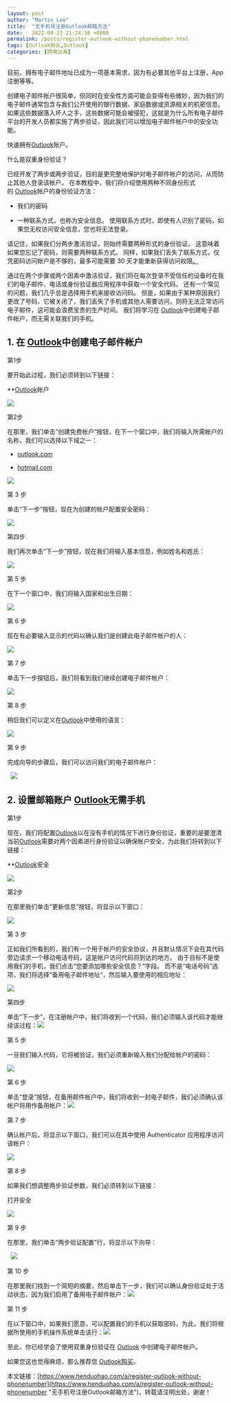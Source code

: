 ```yaml
---
layout: post  
author: "Martin Lee"  
title:  "无手机号注册Outlook邮箱方法"  
date:   2022-04-23 21:24:16 +0800  
permalink: /posts/register-outlook-without-phonenumber.html  
tags: [Outlook购买,Outlook]  
categories: [跨境出海]  
---
```

目前，拥有电子邮件地址已成为一项基本需求，因为有必要其他平台上注册，App注册等等。

创建电子邮件帐户很简单，但同时在安全性方面可能会变得有些微妙，因为我们的电子邮件通常包含与我们公开使用的银行数据、家庭数据或资源相关的机密信息。 如果这些数据落入坏人之手，这些数据可能会被侵犯，这就是为什么所有电子邮件平台的开发人员都实施了两步验证，因此我们可以增加电子邮件帐户中的安全功能。

快速拥有[Outlook](https://www.henduohao.com/product/1038.html)账户。

什么是双重身份验证？

已经开发了两步或两步验证，目的是更完整地保护对电子邮件帐户的访问，从而防止其他人登录该帐户。 在本教程中，我们将介绍使用两种不同身份形式的 [Outlook](https://www.henduohao.com/tag/outlook "Outlook是互联网免费电子邮件提供商之一，是一种微软邮箱。")帐户的身份验证方法：

-   我们的密码

<!---->

-   一种联系方式，也称为安全信息。 使用联系方式时，即使有人识别了密码，如果您无权访问安全信息，您也将无法登录。

请记住，如果我们分两步激活验证，则始终需要两种形式的身份验证。 这意味着如果您忘记了密码，则需要两种联系方式。 同样，如果我们丢失了联系方式，仅凭密码访问帐户是不够的，最多可能需要 30 天才能重新获得访问权限[。](https://einwie.com/)

通过在两个步骤或两个因素中激活验证，我们将在每次登录不受信任的设备时在我们的电子邮件、电话或身份验证器应用程序中获取一个安全代码。 还有一个常见的问题，我们几乎总是选择用手机来接收访问码。 但是，如果由于某种原因我们更改了号码，它被关闭了，我们丢失了手机或其他人需要访问，则将无法正常访问电子邮件，这可能会浪费宝贵的生产时间。 我们将学习在 [Outlook](https://www.henduohao.com/tag/outlook "Outlook是互联网免费电子邮件提供商之一，是一种微软邮箱。")中创建电子邮件帐户，而无需关联我们的手机。


[](https://technowikis.com/5345/how-to-create-an-outlook-account-without-phone-number-2019#1-create-email-account-in-outlook-2019)

## 1. 在 [Outlook](https://www.henduohao.com/tag/outlook "Outlook是互联网免费电子邮件提供商之一，是一种微软邮箱。")中创建电子邮件帐户

第1步


要开始此过程，我们必须转到以下链接：

**[Outlook](https://www.henduohao.com/tag/outlook "Outlook是互联网免费电子邮件提供商之一，是一种微软邮箱。")帐户

![](https://p3-juejin.byteimg.com/tos-cn-i-k3u1fbpfcp/30f832ba4b684648895e1f841d3f489a~tplv-k3u1fbpfcp-zoom-1.image)

第2步


在那里，我们单击“创建免费帐户”按钮，在下一个窗口中，我们将输入所需帐户的名称，我们可以选择以下域之一：

-   [outlook.com](https://www.henduohao.com/a/outlook.com)

<!---->

-   [hotmail.com](https://www.henduohao.com/a/hotmail.com)

![](https://p3-juejin.byteimg.com/tos-cn-i-k3u1fbpfcp/fddf682f8f454f308384872f267f7310~tplv-k3u1fbpfcp-zoom-1.image)

第 3 步

单击“下一步”按钮，现在为创建的帐户配置安全密码：

![](https://p3-juejin.byteimg.com/tos-cn-i-k3u1fbpfcp/0511d53e80e9443fa05d21bd7b26e0e2~tplv-k3u1fbpfcp-zoom-1.image)

第四步


我们再次单击“下一步”按钮，现在我们将输入基本信息，例如姓名和姓氏：

![](https://p3-juejin.byteimg.com/tos-cn-i-k3u1fbpfcp/e415e219363047cdb809fe3cebd1b94e~tplv-k3u1fbpfcp-zoom-1.image)

第 5 步

在下一个窗口中，我们将输入国家和出生日期：

![](https://p3-juejin.byteimg.com/tos-cn-i-k3u1fbpfcp/4fea1f5e6e6e457491baf0b16017fde1~tplv-k3u1fbpfcp-zoom-1.image)

第 6 步

现在有必要输入显示的代码以确认我们是创建此电子邮件帐户的人：

![](https://p3-juejin.byteimg.com/tos-cn-i-k3u1fbpfcp/0d1ab9163df94f3aaf63f2f1cbf869bc~tplv-k3u1fbpfcp-zoom-1.image)

第 7 步


单击下一步按钮后，我们将看到我们继续创建电子邮件帐户：

![](https://p3-juejin.byteimg.com/tos-cn-i-k3u1fbpfcp/902ce371a0e3414a87b65a0cda75102b~tplv-k3u1fbpfcp-zoom-1.image)

第 8 步


稍后我们可以定义在[Outlook](https://www.henduohao.com/tag/outlook "Outlook是互联网免费电子邮件提供商之一，是一种微软邮箱。")中使用的语言：

![](https://p3-juejin.byteimg.com/tos-cn-i-k3u1fbpfcp/9b531d7864204eda89926e98c50f0cdd~tplv-k3u1fbpfcp-zoom-1.image)

第 9 步

完成向导的步骤后，我们可以访问我们的电子邮件帐户：

  ![](https://p3-juejin.byteimg.com/tos-cn-i-k3u1fbpfcp/aecc0e4d8cb949b1a4810ff5eab74d5f~tplv-k3u1fbpfcp-zoom-1.image)

## 2. 设置邮箱账户 [Outlook](https://www.henduohao.com/tag/outlook "Outlook是互联网免费电子邮件提供商之一，是一种微软邮箱。")无需手机

第1步

现在，我们将配置[Outlook](https://www.henduohao.com/tag/outlook "Outlook是互联网免费电子邮件提供商之一，是一种微软邮箱。")以在没有手机的情况下进行身份验证，重要的是要澄清当前[Outlook](https://www.henduohao.com/tag/outlook "Outlook是互联网免费电子邮件提供商之一，是一种微软邮箱。")需要对两个因素进行身份验证以确保帐户安全，为此我们将转到以下链接：

**[Outlook](https://www.henduohao.com/tag/outlook "Outlook是互联网免费电子邮件提供商之一，是一种微软邮箱。")安全

![](https://p3-juejin.byteimg.com/tos-cn-i-k3u1fbpfcp/f1a7797ab3514f4cb6a941ad0861f3db~tplv-k3u1fbpfcp-zoom-1.image)

第2步

在那里我们单击“更新信息”按钮，将显示以下窗口：

![](https://p3-juejin.byteimg.com/tos-cn-i-k3u1fbpfcp/49c88122210240c08862c1bd6b855872~tplv-k3u1fbpfcp-zoom-1.image)

第 3 步

正如我们所看到的，我们有一个用于帐户的安全协议，并且默认情况下会在其代码旁边请求一个移动电话号码，这是帐户访问代码将到达的地方。 由于目标不是使用我们的手机，我们点击“您要添加哪些安全信息？”字段。 而不是“电话号码”选项，我们将选择“备用电子邮件地址”，然后输入要使用的相应地址：

![](https://p3-juejin.byteimg.com/tos-cn-i-k3u1fbpfcp/90f04b35ebf04534a803002344647f2a~tplv-k3u1fbpfcp-zoom-1.image)

第四步


单击“下一步”，在注册帐户中，我们将收到一个代码，我们必须输入该代码才能继续该过程：![](https://p3-juejin.byteimg.com/tos-cn-i-k3u1fbpfcp/1b7de6fca151437cb8330cd75b39f220~tplv-k3u1fbpfcp-zoom-1.image)

第 5 步

一旦我们输入代码，它将被验证，我们必须重新输入我们分配给帐户的密码：

![](https://p3-juejin.byteimg.com/tos-cn-i-k3u1fbpfcp/cc56e05a8eca4d8f819d6a3c904980ca~tplv-k3u1fbpfcp-zoom-1.image)

第 6 步

单击“登录”按钮，在备用邮件帐户中，我们将收到一封电子邮件，我们必须确认该帐户将用作备用帐户：![](https://p3-juejin.byteimg.com/tos-cn-i-k3u1fbpfcp/f66709ed20114edeb5cf91ee39b6af67~tplv-k3u1fbpfcp-zoom-1.image)

第 7 步

确认帐户后，将显示以下窗口，我们可以在其中使用 Authenticator 应用程序访问该帐户：

![](https://p3-juejin.byteimg.com/tos-cn-i-k3u1fbpfcp/df07409702034402a1ec06ab6b60ee33~tplv-k3u1fbpfcp-zoom-1.image)

第 8 步

如果我们想调整两步验证参数，我们必须转到以下链接：

打开安全

![](https://p3-juejin.byteimg.com/tos-cn-i-k3u1fbpfcp/65629561694d4f7c9ef3dedb31597bcb~tplv-k3u1fbpfcp-zoom-1.image)

第 9 步

在那里，我们单击“两步验证配置”行，将显示以下向导：

  ![](https://p3-juejin.byteimg.com/tos-cn-i-k3u1fbpfcp/1419699af3064788931e2e51b338f200~tplv-k3u1fbpfcp-zoom-1.image)

第 10 步

在那里我们找到一个简短的摘要，然后单击下一步，我们可以确认身份验证处于活动状态，因为我们启用了备用电子邮件帐户：![](https://p3-juejin.byteimg.com/tos-cn-i-k3u1fbpfcp/5d4202a3e136452eafd2d25372fc4eea~tplv-k3u1fbpfcp-zoom-1.image)

第 11 步

在以下窗口中，如果我们愿意，可以配置我们的手机以获取密码，为此，我们将根据所使用的手机操作系统单击该行：![](https://p3-juejin.byteimg.com/tos-cn-i-k3u1fbpfcp/22105d76bbc6475ea2e00439781f4506~tplv-k3u1fbpfcp-zoom-1.image)

至此，你已经学会了使用双重身份验证在 [Outlook](https://www.henduohao.com/tag/outlook "Outlook是互联网免费电子邮件提供商之一，是一种微软邮箱。") 中创建电子邮件帐户。

如果您这也觉得麻烦，那么推荐您 [Outlook购买](https://www.henduohao.com/tag/buy-outlook "Outlook购买 Hotmail购买 Live购买 微软邮箱购买 微软账号购买")。

本文链接：[https://www.henduohao.com/a/register-outlook-without-phonenumber](https://www.henduohao.com/a/register-outlook-without-phonenumber "无手机号注册Outlook邮箱方法")，转载请注明出处，谢谢！